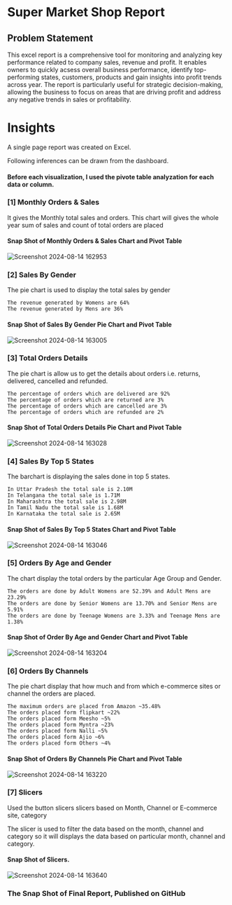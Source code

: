 
# Super Market Shop Report 


## Problem Statement

This excel report is a comprehensive tool for monitoring and analyzing key performance related to company sales, revenue and profit. It enables owners to quickly acsess overall business performance, identify top-performing states, customers, products and gain insights into profit trends across year. The report is particularly useful for strategic decision-making, allowing the business to focus on areas that are driving profit and address any negative trends in sales or profitability.


# Insights

A single page report was created on Excel.

Following inferences can be drawn from the dashboard.

#### Before each visualization, I used the pivote table analyzation for each data or column.

### [1] Monthly Orders & Sales

   It gives the Monthly total sales and orders.
   This chart will gives the whole year sum of sales and count of total orders are placed

#### Snap Shot of Monthly Orders & Sales Chart and Pivot Table

![Screenshot 2024-08-14 162953](https://github.com/user-attachments/assets/1f650ab9-5666-405c-b144-4fae04353545)


### [2] Sales By Gender

  The pie chart is used to display the total sales by gender

    The revenue generated by Womens are 64%
    The revenue generated by Mens are 36%
     
#### Snap Shot of Sales By Gender Pie Chart and Pivot Table

![Screenshot 2024-08-14 163005](https://github.com/user-attachments/assets/363d6a6f-c63d-49b9-b233-746b222ac8f4)


  ### [3] Total Orders Details 
  
  The pie chart is allow us to get the details about orders i.e. returns, delivered, cancelled and refunded.

    The percentage of orders which are delivered are 92%
    The percentage of orders which are returned are 3%
    The percentage of orders which are cancelled are 3%
    The percentage of orders which are refunded are 2%
    
#### Snap Shot of Total Orders Details Pie Chart and Pivot Table    

![Screenshot 2024-08-14 163028](https://github.com/user-attachments/assets/fe506b35-6330-421b-ad51-8d0a07332300)

 ### [4] Sales By Top 5 States
 
 The barchart is displaying the sales done in top 5 states.

    In Uttar Pradesh the total sale is 2.10M
    In Telangana the total sale is 1.71M
    In Maharashtra the total sale is 2.98M
    In Tamil Nadu the total sale is 1.68M 
    In Karnataka the total sale is 2.65M

#### Snap Shot of Sales By Top 5 States Chart and Pivot Table

![Screenshot 2024-08-14 163046](https://github.com/user-attachments/assets/e2147fb2-244b-4a22-8e94-53b98d459d41)


 ### [5] Orders By Age and Gender
 
 The chart display the total orders by the particular Age Group and Gender.

    The orders are done by Adult Womens are 52.39% and Adult Mens are 23.29%
    The orders are done by Senior Womens are 13.70% and Senior Mens are 5.91%
    The orders are done by Teenage Womens are 3.33% and Teenage Mens are 1.38%

#### Snap Shot of Order By Age and Gender Chart and Pivot Table

![Screenshot 2024-08-14 163204](https://github.com/user-attachments/assets/40f4cb17-f655-4d65-b8e4-b19b59b33193)


 ### [6] Orders By Channels
 
 The pie chart display that how much and from which e-commerce sites or channel the orders are placed.

    The maximum orders are placed from Amazon ~35.48%
    The orders placed form flipkart ~22%
    The orders placed form Meesho ~5%
    The orders placed form Myntra ~23%
    The orders placed form Nalli ~5%
    The orders placed form Ajio ~6%
    The orders placed form Others ~4%

#### Snap Shot of Orders By Channels Pie Chart and Pivot Table

![Screenshot 2024-08-14 163220](https://github.com/user-attachments/assets/ae289998-2242-4e17-a10f-8a9509a59583)


 ### [7] Slicers

 Used the button slicers slicers based on Month, Channel or E-commerce site, category

 The slicer is used to filter the data based on the month, channel and category so it will displays the data based on particular month, channel and category.

#### Snap Shot of Slicers.

![Screenshot 2024-08-14 163640](https://github.com/user-attachments/assets/62874a36-6d96-42e5-8b79-44e9d1831e5f)


### The Snap Shot of Final Report, Published on GitHub



          
